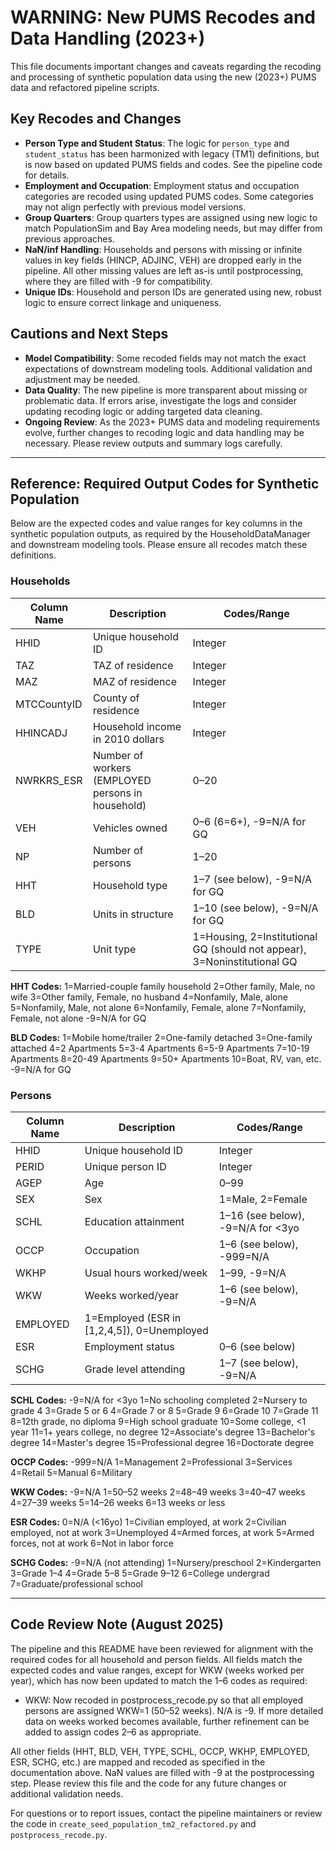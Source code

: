 # WARNING: New PUMS Recodes and Data Handling (2023+)

This file documents important changes and caveats regarding the recoding and processing of synthetic population data using the new (2023+) PUMS data and refactored pipeline scripts.

## Key Recodes and Changes

- **Person Type and Student Status**: The logic for `person_type` and `student_status` has been harmonized with legacy (TM1) definitions, but is now based on updated PUMS fields and codes. See the pipeline code for details.
- **Employment and Occupation**: Employment status and occupation categories are recoded using updated PUMS codes. Some categories may not align perfectly with previous model versions.
- **Group Quarters**: Group quarters types are assigned using new logic to match PopulationSim and Bay Area modeling needs, but may differ from previous approaches.
- **NaN/inf Handling**: Households and persons with missing or infinite values in key fields (HINCP, ADJINC, VEH) are dropped early in the pipeline. All other missing values are left as-is until postprocessing, where they are filled with -9 for compatibility.
- **Unique IDs**: Household and person IDs are generated using new, robust logic to ensure correct linkage and uniqueness.

## Cautions and Next Steps

- **Model Compatibility**: Some recoded fields may not match the exact expectations of downstream modeling tools. Additional validation and adjustment may be needed.
- **Data Quality**: The new pipeline is more transparent about missing or problematic data. If errors arise, investigate the logs and consider updating recoding logic or adding targeted data cleaning.
- **Ongoing Review**: As the 2023+ PUMS data and modeling requirements evolve, further changes to recoding logic and data handling may be necessary. Please review outputs and summary logs carefully.

---

## Reference: Required Output Codes for Synthetic Population

Below are the expected codes and value ranges for key columns in the synthetic population outputs, as required by the HouseholdDataManager and downstream modeling tools. Please ensure all recodes match these definitions.

### Households
| Column Name   | Description | Codes/Range |
|--------------|-------------|-------------|
| HHID         | Unique household ID | Integer |
| TAZ          | TAZ of residence | Integer |
| MAZ          | MAZ of residence | Integer |
| MTCCountyID  | County of residence | Integer |
| HHINCADJ     | Household income in 2010 dollars | Integer |
| NWRKRS_ESR   | Number of workers (EMPLOYED persons in household) | 0–20 |
| VEH          | Vehicles owned | 0–6 (6=6+), -9=N/A for GQ |
| NP           | Number of persons | 1–20 |
| HHT          | Household type | 1–7 (see below), -9=N/A for GQ |
| BLD          | Units in structure | 1–10 (see below), -9=N/A for GQ |
| TYPE         | Unit type | 1=Housing, 2=Institutional GQ (should not appear), 3=Noninstitutional GQ |

**HHT Codes:**
1=Married-couple family household
2=Other family, Male, no wife
3=Other family, Female, no husband
4=Nonfamily, Male, alone
5=Nonfamily, Male, not alone
6=Nonfamily, Female, alone
7=Nonfamily, Female, not alone
-9=N/A for GQ

**BLD Codes:**
1=Mobile home/trailer
2=One-family detached
3=One-family attached
4=2 Apartments
5=3-4 Apartments
6=5-9 Apartments
7=10-19 Apartments
8=20-49 Apartments
9=50+ Apartments
10=Boat, RV, van, etc.
-9=N/A for GQ

### Persons
| Column Name   | Description | Codes/Range |
|--------------|-------------|-------------|
| HHID         | Unique household ID | Integer |
| PERID        | Unique person ID | Integer |
| AGEP         | Age | 0–99 |
| SEX          | Sex | 1=Male, 2=Female |
| SCHL         | Education attainment | 1–16 (see below), -9=N/A for <3yo |
| OCCP         | Occupation | 1–6 (see below), -999=N/A |
| WKHP         | Usual hours worked/week | 1–99, -9=N/A |
| WKW          | Weeks worked/year | 1–6 (see below), -9=N/A |
| EMPLOYED     | 1=Employed (ESR in [1,2,4,5]), 0=Unemployed |
| ESR          | Employment status | 0–6 (see below) |
| SCHG         | Grade level attending | 1–7 (see below), -9=N/A |

**SCHL Codes:**
-9=N/A for <3yo
1=No schooling completed
2=Nursery to grade 4
3=Grade 5 or 6
4=Grade 7 or 8
5=Grade 9
6=Grade 10
7=Grade 11
8=12th grade, no diploma
9=High school graduate
10=Some college, <1 year
11=1+ years college, no degree
12=Associate's degree
13=Bachelor's degree
14=Master's degree
15=Professional degree
16=Doctorate degree

**OCCP Codes:**
-999=N/A
1=Management
2=Professional
3=Services
4=Retail
5=Manual
6=Military

**WKW Codes:**
-9=N/A
1=50–52 weeks
2=48–49 weeks
3=40–47 weeks
4=27–39 weeks
5=14–26 weeks
6=13 weeks or less

**ESR Codes:**
0=N/A (<16yo)
1=Civilian employed, at work
2=Civilian employed, not at work
3=Unemployed
4=Armed forces, at work
5=Armed forces, not at work
6=Not in labor force

**SCHG Codes:**
-9=N/A (not attending)
1=Nursery/preschool
2=Kindergarten
3=Grade 1–4
4=Grade 5–8
5=Grade 9–12
6=College undergrad
7=Graduate/professional school

---

## Code Review Note (August 2025)

The pipeline and this README have been reviewed for alignment with the required codes for all household and person fields. All fields match the expected codes and value ranges, except for WKW (weeks worked per year), which has now been updated to match the 1–6 codes as required:

- WKW: Now recoded in postprocess_recode.py so that all employed persons are assigned WKW=1 (50–52 weeks). N/A is -9. If more detailed data on weeks worked becomes available, further refinement can be added to assign codes 2–6 as appropriate.

All other fields (HHT, BLD, VEH, TYPE, SCHL, OCCP, WKHP, EMPLOYED, ESR, SCHG, etc.) are mapped and recoded as specified in the documentation above. NaN values are filled with -9 at the postprocessing step. Please review this file and the code for any future changes or additional validation needs.

For questions or to report issues, contact the pipeline maintainers or review the code in `create_seed_population_tm2_refactored.py` and `postprocess_recode.py`.
